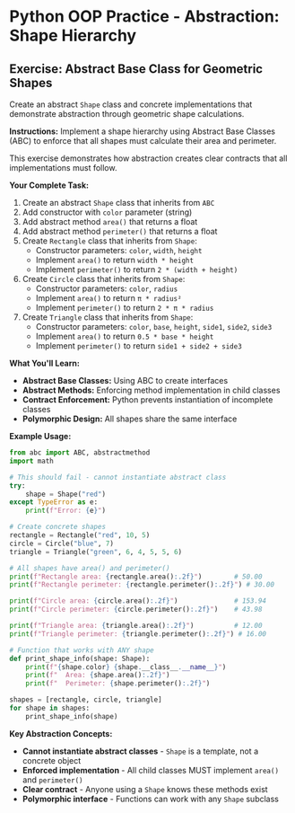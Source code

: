 # Python OOP Practice - Abstraction: Shape Hierarchy

## Exercise: Abstract Base Class for Geometric Shapes

Create an abstract `Shape` class and concrete implementations that demonstrate abstraction through geometric shape calculations.

**Instructions:**
Implement a shape hierarchy using Abstract Base Classes (ABC) to enforce that all shapes must calculate their area and perimeter.

This exercise demonstrates how abstraction creates clear contracts that all implementations must follow.

**Your Complete Task:**
1. Create an abstract `Shape` class that inherits from `ABC`
2. Add constructor with `color` parameter (string)
3. Add abstract method `area()` that returns a float
4. Add abstract method `perimeter()` that returns a float
5. Create `Rectangle` class that inherits from `Shape`:
   - Constructor parameters: `color`, `width`, `height`
   - Implement `area()` to return `width * height`
   - Implement `perimeter()` to return `2 * (width + height)`
6. Create `Circle` class that inherits from `Shape`:
   - Constructor parameters: `color`, `radius`
   - Implement `area()` to return `π * radius²`
   - Implement `perimeter()` to return `2 * π * radius`
7. Create `Triangle` class that inherits from `Shape`:
   - Constructor parameters: `color`, `base`, `height`, `side1`, `side2`, `side3`
   - Implement `area()` to return `0.5 * base * height`
   - Implement `perimeter()` to return `side1 + side2 + side3`

**What You'll Learn:**
- **Abstract Base Classes:** Using ABC to create interfaces
- **Abstract Methods:** Enforcing method implementation in child classes
- **Contract Enforcement:** Python prevents instantiation of incomplete classes
- **Polymorphic Design:** All shapes share the same interface

**Example Usage:**
```python
from abc import ABC, abstractmethod
import math

# This should fail - cannot instantiate abstract class
try:
    shape = Shape("red")
except TypeError as e:
    print(f"Error: {e}")

# Create concrete shapes
rectangle = Rectangle("red", 10, 5)
circle = Circle("blue", 7)
triangle = Triangle("green", 6, 4, 5, 5, 6)

# All shapes have area() and perimeter()
print(f"Rectangle area: {rectangle.area():.2f}")        # 50.00
print(f"Rectangle perimeter: {rectangle.perimeter():.2f}") # 30.00

print(f"Circle area: {circle.area():.2f}")              # 153.94
print(f"Circle perimeter: {circle.perimeter():.2f}")    # 43.98

print(f"Triangle area: {triangle.area():.2f}")          # 12.00
print(f"Triangle perimeter: {triangle.perimeter():.2f}") # 16.00

# Function that works with ANY shape
def print_shape_info(shape: Shape):
    print(f"{shape.color} {shape.__class__.__name__}")
    print(f"  Area: {shape.area():.2f}")
    print(f"  Perimeter: {shape.perimeter():.2f}")

shapes = [rectangle, circle, triangle]
for shape in shapes:
    print_shape_info(shape)
```

**Key Abstraction Concepts:**
- **Cannot instantiate abstract classes** - `Shape` is a template, not a concrete object
- **Enforced implementation** - All child classes MUST implement `area()` and `perimeter()`
- **Clear contract** - Anyone using a `Shape` knows these methods exist
- **Polymorphic interface** - Functions can work with any `Shape` subclass
